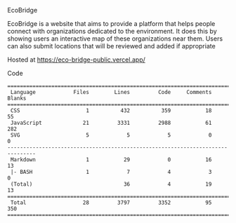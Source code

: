EcoBridge

EcoBridge is a website that aims to provide a platform that helps people connect with organizations dedicated to the environment. It does this by showing users an interactive map of these organizations near them. Users can also submit locations that will be reviewed and added if appropriate

Hosted at https://eco-bridge-public.vercel.app/

Code
```
===============================================================================
 Language            Files        Lines         Code     Comments       Blanks
===============================================================================
 CSS                     1          432          359           18           55
 JavaScript             21         3331         2988           61          282
 SVG                     5            5            5            0            0
-------------------------------------------------------------------------------
 Markdown                1           29            0           16           13
 |- BASH                 1            7            4            3            0
 (Total)                             36            4           19           13
===============================================================================
 Total                  28         3797         3352           95          350
===============================================================================
```

